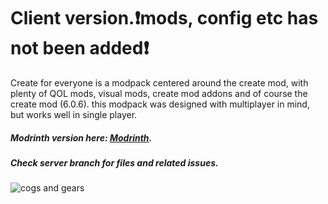 # Client version.❗mods, config etc has not been added❗
Create for everyone is a modpack centered around the create mod, with plenty of QOL mods, visual mods, create mod addons and of course the create mod (6.0.6). this modpack was designed with multiplayer in mind, but works well in single player.

##### Modrinth version here: [Modrinth](https://modrinth.com/modpack/create-for-everyone).
##### Check server branch for files and related issues.
![cogs and gears](https://cdn.modrinth.com/data/cached_images/2ad3ad045257f7eae8168652854eaaefa20ea3f5.png)
